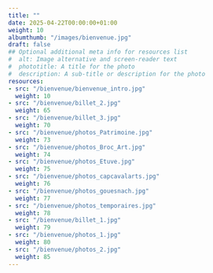 ```yaml
---
title: ""
date: 2025-04-22T00:00:00+01:00
weight: 10
albumthumb: "/images/bienvenue.jpg"
draft: false
## Optional additional meta info for resources list
#  alt: Image alternative and screen-reader text
#  phototitle: A title for the photo
#  description: A sub-title or description for the photo
resources:
- src: "/bienvenue/bienvenue_intro.jpg"
  weight: 10
- src: "/bienvenue/billet_2.jpg"
  weight: 65
- src: "/bienvenue/billet_3.jpg"
  weight: 70
- src: "/bienvenue/photos_Patrimoine.jpg"
  weight: 73
- src: "/bienvenue/photos_Broc_Art.jpg"
  weight: 74
- src: "/bienvenue/photos_Etuve.jpg"
  weight: 75
- src: "/bienvenue/photos_capcavalarts.jpg"
  weight: 76
- src: "/bienvenue/photos_gouesnach.jpg"
  weight: 77
- src: "/bienvenue/photos_temporaires.jpg"
  weight: 78
- src: "/bienvenue/billet_1.jpg"
  weight: 79
- src: "/bienvenue/photos_1.jpg"
  weight: 80
- src: "/bienvenue/photos_2.jpg"
  weight: 85
---
```

